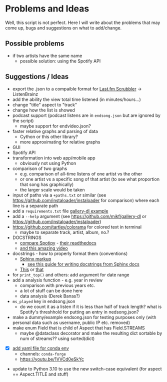 # Problems and Ideas

Well, this script is not perfect. Here I will write about the problems that may come up, bugs and suggestions on what to add/change.

## Possible problems

- if two artists have the same name
  - possible solution: using the Spotify API

## Suggestions / Ideas

- export the .json to a compaible format for [Last.fm Scrubbler](https://github.com/SHOEGAZEssb/Last.fm-Scrubbler-WPF) -> ListenBrainz
- add the ability the view total time listened (in minutes/hours...)
- change "title" aspect to "track"
- change how the list is showed
- podcast support (podcast listens are in `endsong.json` but are ignored by the script)
  - maybe support for endvideo.json?
- faster relative graphs and parsing of data
  - Cython or this other library?
  - more approximating for relative graphs
- GUI
- Spotify API
- transformation into web app/mobile app
  - obviously not using Python
- comparison of two graphs
  - e.g. comparison of all-time listens of one artist vs the other
  - or one artist vs a specific song of that artist (to see what proportion that song has graphically)
  - the larger scale would be taken
- input of paths via a `+paths.txt` or similar (see https://github.com/instaloader/instaloader for comparison) where each line is a separate path
- add a `requirements.txt` file [gallery-dl example](https://github.com/mikf/gallery-dl/blob/master/requirements.txt)
- add a `--help` argument (see https://github.com/mikf/gallery-dl or https://github.com/instaloader/instaloader)
- https://github.com/tartley/colorama for colored text in terminal
  - maybe to separate track, artist, album, no.?
- DOCSTRINGS
  - [compare Spotipy](https://github.com/plamere/spotipy) - [their readthedocs](https://spotipy.readthedocs.io/)
  - [and this amazing video](https://youtu.be/JQ8RQru-Y9Y)
- docstrings - how to properly format them (conventions)
  - [Sphinx markup](https://stackoverflow.com/a/40596167/6694963)
    - [see this guide for writing docstrings from Sphinx docs](https://sphinx-rtd-tutorial.readthedocs.io/en/latest/docstrings.html)
  - [This](https://stackoverflow.com/a/10065932/6694963) or [that](https://stackoverflow.com/a/9195565/6694963)
- for `print_top()` and others: add argument for date range
- add a analysis function - e.g. year in review
  - comparison with previous years etc.
  - a lot of stuff can be done here
  - data analysis (Derek Banas?)
- `ms_played` key in endsong.json
  - do we count it as a listen if it is less than half of track length? what is Spotify's threshhold for putting an entry in nedsong.json?
- make a dummy/example endsong.json for testing purposes only (with personal data such as username, public IP etc. removed)
- make enum Field that is child of Aspect that has Field.STREAMS
  - maybe @dataclass decorator and make the resulting dict sortable by num of streams?? using sorted(dict)
- [x] [add yaml file for conda env](https://conda.io/projects/conda/en/latest/user-guide/tasks/manage-environments.html#create-env-file-manually)
  - channels: `conda-forge`
  - https://youtu.be/1VVCd0eSkYc
- update to Python 3.10 to use the new switch-case equivalent (for aspect == Aspect.TITLE and stuff)
